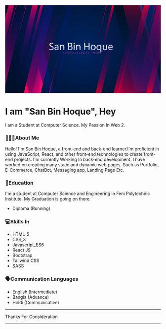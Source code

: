 <img src="./Img/github_banner.jpg"/>

# I am "San Bin Hoque", Hey
I am a Student at Computer Science. My Passion In Web 2.

### 🤵🏻‍♂️About Me
Hello! I'm San Bin Hoque, a front-end and back-end learner.I'm proficient in using JavaScript, React, and other front-end technologies to create front-end projects. I'm currently  Working In back-end development. I have worked on creating many static and dynamic web pages. Such as Portfolio, E-Commerce, ChatBot, Messaging app, Landing Page Etc.

### 📘Education
I'm a student at Computer Science and Engineering in Feni Polytechnic Institute. My Graduation is going on there.

- Diploma (Running)

### 💻Skills In     
- HTML_5
- CSS_3
- Javascript_ES6
- React JS
- Bootstrap
- Tailwind CSS
- SASS
  
### 🗣️Communication Languages
- English (Intermediate)
- Bangla (Advance)
- Hindi (Communicative)
  
<hr/>
Thanks For Consideration        
<hr/>
